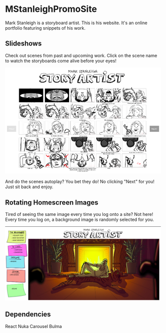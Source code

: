 # MStanleighPromoSite
Mark Stanleigh is a storyboard artist. This is his website. It's an online portfolio featuring snippets of his work. 

## Slideshows
Check out scenes from past and upcoming work. Click on the scene name to watch the storyboards come alive before your eyes!

![Storyboard Image](https://github.com/Monique-K/MStanleighPromoSite/blob/master/src/images/readme/storyboards.png)

And do the scenes autoplay? You bet they do! No clicking "Next" for you! Just sit back and enjoy.

## Rotating Homescreen Images
Tired of seeing the same image every time you log onto a site? Not here! Every time you log on, a background image is randomly selected for you. 

![Site Homepage](https://github.com/Monique-K/MStanleighPromoSite/blob/master/src/images/readme/home-and-background.png)

## Dependencies
React
Nuka Carousel
Bulma
